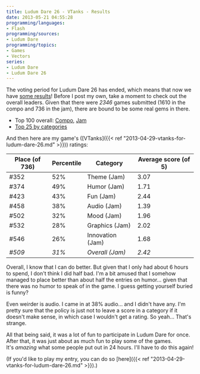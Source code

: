 ```yaml
---
title: Ludum Dare 26 - VTanks - Results
date: 2013-05-21 04:55:28
programming/languages:
- Flash
programming/sources:
- Ludum Dare
programming/topics:
- Games
- Vectors
series:
- Ludum Dare
- Ludum Dare 26
---
```

The voting period for Ludum Dare 26 has ended, which means that now we have <a title="Ludum Dare 26 Results" href="http://www.ludumdare.com/compo/2013/05/20/ludum-dare-26-results/">some results</a>! Before I post my own, take a moment to check out the overall leaders. Given that there were *2346* games submitted (1610 in the compo and 736 in the jam), there are bound to be some real gems in there.

<!--more-->


* Top 100 overall: [Compo](http://www.ludumdare.com/compo/ludum-dare-26/?action=top&cat=Overall), [Jam](http://www.ludumdare.com/compo/ludum-dare-26/?action=top&cat=Overall\(Jam\))
* [Top 25 by categories](http://www.ludumdare.com/compo/ludum-dare-26/?more=1)


And then here are my game's ([VTanks]({{< ref "2013-04-29-vtanks-for-ludum-dare-26.md" >}})) ratings:


| **Place (of 736)** | **Percentile** |   **Category**   | **Average score (of 5)** |
|--------------------|----------------|------------------|--------------------------|
|        #352        |      52%       |   Theme (Jam)    |           3.07           |
|        #374        |      49%       |   Humor (Jam)    |           1.71           |
|        #423        |      43%       |    Fun (Jam)     |           2.44           |
|        #458        |      38%       |   Audio (Jam)    |           1.39           |
|        #502        |      32%       |    Mood (Jam)    |           1.96           |
|        #532        |      28%       |  Graphics (Jam)  |           2.02           |
|        #546        |      26%       | Innovation (Jam) |           1.68           |
|       *#509*       |     *31%*      | *Overall (Jam)*  |          *2.42*          |


Overall, I know that I can do better. But given that I only had about 6 hours to spend, I don't think I did half bad. I'm a bit amused that I somehow managed to place better than about half the entries on humor... given that there was no humor to speak of in the game. I guess getting yourself buried is funny?

Even weirder is audio. I came in at 38% audio... and I didn't have any. I'm pretty sure that the policy is just not to leave a score in a category if it doesn't make sense, in which case I wouldn't get a rating. So yeah... That's strange.

All that being said, it was a lot of fun to participate in Ludum Dare for once. After that, it was just about as much fun to play some of the games. It's *amazing* what some people put out in 24 hours. I'll have to do this again!

(If you'd like to play my entry, you can do so [here]({{< ref "2013-04-29-vtanks-for-ludum-dare-26.md" >}}).)
